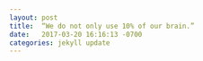 ```yaml
---
layout: post
title:  “We do not only use 10% of our brain.”
date:   2017-03-20 16:16:13 -0700
categories: jekyll update
---
```

